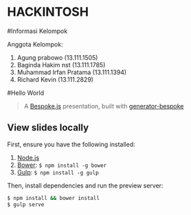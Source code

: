 # HACKINTOSH 

#Informasi Kelompok

Anggota Kelompok:
  1. Agung prabowo (13.111.1505)
  2. Baginda Hakim nst (13.111.1785)
  3. Muhammad Irfan Pratama (13.111.1394)
  4. Richard Kevin (13.111.2829)

#Hello World
> A [Bespoke.js](http://markdalgleish.com/projects/bespoke.js) presentation, built with [generator-bespoke](https://github.com/markdalgleish/generator-bespoke)

## View slides locally

First, ensure you have the following installed:

1. [Node.js](http://nodejs.org)
2. [Bower](http://bower.io): `$ npm install -g bower`
3. [Gulp](http://gulpjs.com): `$ npm install -g gulp`

Then, install dependencies and run the preview server:

```bash
$ npm install && bower install
$ gulp serve
```

